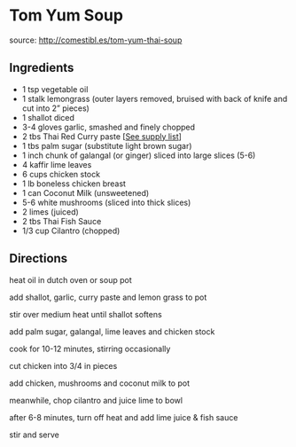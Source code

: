 # Tom Yum Soup

source: http://comestibl.es/tom-yum-thai-soup

## Ingredients

* 1 tsp vegetable oil
* 1 stalk lemongrass (outer layers removed, bruised with back of knife and cut into 2” pieces)
* 1 shallot diced
* 3-4 gloves garlic, smashed and finely chopped
* 2 tbs Thai Red Curry paste [<a href=”/supplies/thai-red-curry-paste” data-mce-href=”/supplies/thai-red-curry-paste”>See supply list</a>]
* 1 tbs palm sugar (substitute light brown sugar)
* 1 inch chunk of galangal (or ginger) sliced into large slices (5-6)
* 4 kaffir lime leaves
* 6 cups chicken stock
* 1 lb boneless chicken breast
* 1 can Coconut Milk (unsweetened)
* 5-6 white mushrooms (sliced into thick slices)
* 2 limes (juiced)
* 2 tbs Thai Fish Sauce
* 1/3 cup Cilantro (chopped)

## Directions

heat oil in dutch oven or soup pot

add shallot, garlic, curry paste and lemon grass to pot

stir over medium heat until shallot softens

add palm sugar, galangal, lime leaves and chicken stock

cook for 10-12 minutes, stirring occasionally

cut chicken into 3/4 in pieces

add chicken, mushrooms and coconut milk to pot

meanwhile, chop cilantro and juice lime to bowl

after 6-8 minutes, turn off heat and add lime juice & fish sauce

stir and serve
